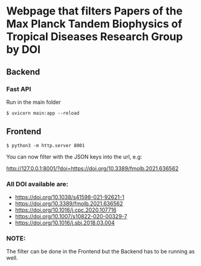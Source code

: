 # Webpage that filters Papers of the Max Planck Tandem Biophysics of Tropical Diseases Research Group by DOI

## Backend

### Fast API
Run in the main folder
```
$ uvicorn main:app --reload 
```

## Frontend
```
$ python3 -m http.server 8001
```

You can now filter with the JSON keys into the url, e.g:

http://127.0.0.1:8001/?doi=https://doi.org/10.3389/fmolb.2021.636562

### All DOI available are:

- https://doi.org/10.1038/s41598-021-92621-1
- https://doi.org/10.3389/fmolb.2021.636562
- https://doi.org/10.1016/j.cpc.2020.107716
- https://doi.org/10.1007/s10822-020-00329-7
- https://doi.org/10.1016/j.sbi.2018.03.004

### NOTE:

The filter can be done in the Frontend but the Backend has to be running as well.
